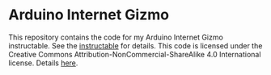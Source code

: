 # Arduino Internet Gizmo

This repository contains the code for my Arduino Internet Gizmo instructable. See the [instructable](https://www.instructables.com/id/The-Arduino-Internet-Gizmo/) for details. 
This code is licensed under the Creative Commons Attribution-NonCommercial-ShareAlike 4.0 International license. Details [here](https://creativecommons.org/licenses/by-nc-sa/4.0/legalcode).


